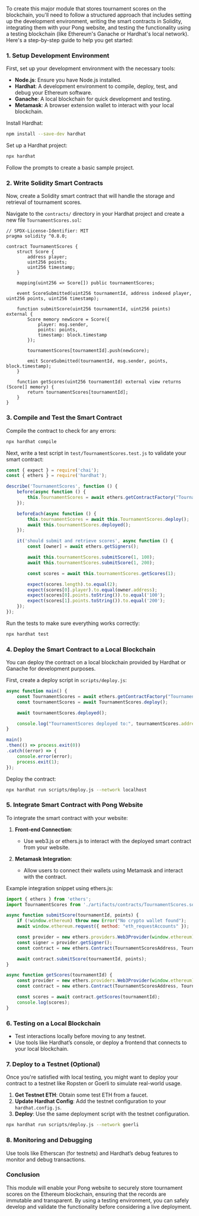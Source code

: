 To create this major module that stores tournament scores on the blockchain, you'll need to follow a structured approach that includes setting up the development environment, writing the smart contracts in Solidity, integrating them with your Pong website, and testing the functionality using a testing blockchain (like Ethereum's Ganache or Hardhat's local network). Here's a step-by-step guide to help you get started:

### 1. **Setup Development Environment**

First, set up your development environment with the necessary tools:

- **Node.js**: Ensure you have Node.js installed.
- **Hardhat**: A development environment to compile, deploy, test, and debug your Ethereum software.
- **Ganache**: A local blockchain for quick development and testing.
- **Metamask**: A browser extension wallet to interact with your local blockchain.

Install Hardhat:
```bash
npm install --save-dev hardhat
```

Set up a Hardhat project:
```bash
npx hardhat
```
Follow the prompts to create a basic sample project.

### 2. **Write Solidity Smart Contracts**

Now, create a Solidity smart contract that will handle the storage and retrieval of tournament scores.

Navigate to the `contracts/` directory in your Hardhat project and create a new file `TournamentScores.sol`:

```solidity
// SPDX-License-Identifier: MIT
pragma solidity ^0.8.0;

contract TournamentScores {
    struct Score {
        address player;
        uint256 points;
        uint256 timestamp;
    }

    mapping(uint256 => Score[]) public tournamentScores;

    event ScoreSubmitted(uint256 tournamentId, address indexed player, uint256 points, uint256 timestamp);

    function submitScore(uint256 tournamentId, uint256 points) external {
        Score memory newScore = Score({
            player: msg.sender,
            points: points,
            timestamp: block.timestamp
        });

        tournamentScores[tournamentId].push(newScore);

        emit ScoreSubmitted(tournamentId, msg.sender, points, block.timestamp);
    }

    function getScores(uint256 tournamentId) external view returns (Score[] memory) {
        return tournamentScores[tournamentId];
    }
}
```

### 3. **Compile and Test the Smart Contract**

Compile the contract to check for any errors:
```bash
npx hardhat compile
```

Next, write a test script in `test/TournamentScores.test.js` to validate your smart contract:

```javascript
const { expect } = require('chai');
const { ethers } = require('hardhat');

describe('TournamentScores', function () {
    before(async function () {
        this.TournamentScores = await ethers.getContractFactory("TournamentScores");
    });

    beforeEach(async function () {
        this.tournamentScores = await this.TournamentScores.deploy();
        await this.tournamentScores.deployed();
    });

    it('should submit and retrieve scores', async function () {
        const [owner] = await ethers.getSigners();

        await this.tournamentScores.submitScore(1, 100);
        await this.tournamentScores.submitScore(1, 200);

        const scores = await this.tournamentScores.getScores(1);

        expect(scores.length).to.equal(2);
        expect(scores[0].player).to.equal(owner.address);
        expect(scores[0].points.toString()).to.equal('100');
        expect(scores[1].points.toString()).to.equal('200');
    });
});
```

Run the tests to make sure everything works correctly:

```bash
npx hardhat test
```

### 4. **Deploy the Smart Contract to a Local Blockchain**

You can deploy the contract on a local blockchain provided by Hardhat or Ganache for development purposes.

First, create a deploy script in `scripts/deploy.js`:

```javascript
async function main() {
    const TournamentScores = await ethers.getContractFactory("TournamentScores");
    const tournamentScores = await TournamentScores.deploy();

    await tournamentScores.deployed();

    console.log("TournamentScores deployed to:", tournamentScores.address);
}

main()
.then(() => process.exit(0))
.catch((error) => {
    console.error(error);
    process.exit(1);
});
```

Deploy the contract:

```bash
npx hardhat run scripts/deploy.js --network localhost
```

### 5. **Integrate Smart Contract with Pong Website**

To integrate the smart contract with your website:

1. **Front-end Connection**:
   - Use web3.js or ethers.js to interact with the deployed smart contract from your website.

2. **Metamask Integration**:
   - Allow users to connect their wallets using Metamask and interact with the contract.

Example integration snippet using ethers.js:

```javascript
import { ethers } from 'ethers';
import TournamentScores from './artifacts/contracts/TournamentScores.sol/TournamentScores.json';

async function submitScore(tournamentId, points) {
    if (!window.ethereum) throw new Error("No crypto wallet found");
    await window.ethereum.request({ method: "eth_requestAccounts" });

    const provider = new ethers.providers.Web3Provider(window.ethereum);
    const signer = provider.getSigner();
    const contract = new ethers.Contract(TournamentScoresAddress, TournamentScores.abi, signer);

    await contract.submitScore(tournamentId, points);
}

async function getScores(tournamentId) {
    const provider = new ethers.providers.Web3Provider(window.ethereum);
    const contract = new ethers.Contract(TournamentScoresAddress, TournamentScores.abi, provider);

    const scores = await contract.getScores(tournamentId);
    console.log(scores);
}
```

### 6. **Testing on a Local Blockchain**

- Test interactions locally before moving to any testnet.
- Use tools like Hardhat’s console, or deploy a frontend that connects to your local blockchain.

### 7. **Deploy to a Testnet (Optional)**

Once you're satisfied with local testing, you might want to deploy your contract to a testnet like Ropsten or Goerli to simulate real-world usage.

1. **Get Testnet ETH**: Obtain some test ETH from a faucet.
2. **Update Hardhat Config**: Add the testnet configuration to your `hardhat.config.js`.
3. **Deploy**: Use the same deployment script with the testnet configuration.

```bash
npx hardhat run scripts/deploy.js --network goerli
```

### 8. **Monitoring and Debugging**

Use tools like Etherscan (for testnets) and Hardhat’s debug features to monitor and debug transactions.

### Conclusion

This module will enable your Pong website to securely store tournament scores on the Ethereum blockchain, ensuring that the records are immutable and transparent. By using a testing environment, you can safely develop and validate the functionality before considering a live deployment.